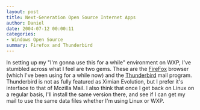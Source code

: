 ```yaml
---
layout: post
title: Next-Generation Open Source Internet Apps
author: Daniel
date: 2004-07-12 00:00:11
categories:
- Windows Open Source
summary: Firefox and Thunderbird
---
```


In setting up my "I'm gonna use this for a while" environment on WXP, I've stumbled across what I feel are two gems. These are the [FireFox][] browser (which I've been using for a while now) and the [Thunderbird][] mail program. Thunderbird is not as fully featured as Ximian Evolution, but I prefer it's interface to that of Mozilla Mail. I also think that once I get back on Linux on a regular basis, I'll install the same version there, and see if I can get my mail to use the same data files whether I'm using Linux or WXP.


[FireFox]:     //www.mozilla.org/products/firefox
[Thunderbird]: //www.mozilla.org/products/thunderbird
